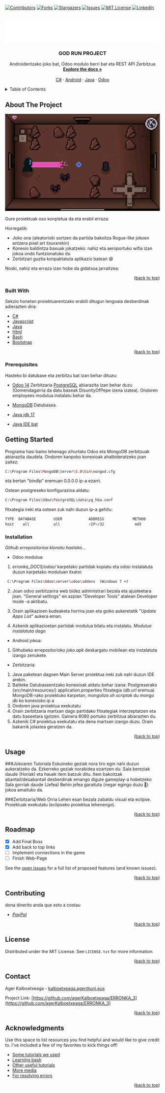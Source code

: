 <div id="top"></div>
<!--
*** Thanks for checking out the Best-README-Template. If you have a suggestion
*** that would make this better, please fork the repo and create a pull request
*** or simply open an issue with the tag "enhancement".
*** Don't forget to give the project a star!
*** Thanks again! Now go create something AMAZING! :D
-->



<!-- PROJECT SHIELDS -->
<!--
*** I'm using markdown "reference style" links for readability.
*** Reference links are enclosed in brackets [ ] instead of parentheses ( ).
*** See the bottom of this document for the declaration of the reference variables
*** for contributors-url, forks-url, etc. This is an optional, concise syntax you may use.
*** https://www.markdownguide.org/basic-syntax/#reference-style-links
-->
[![Contributors][contributors-shield]][contributors-url]
[![Forks][forks-shield]][forks-url]
[![Stargazers][stars-shield]][stars-url]
[![Issues][issues-shield]][issues-url]
[![MIT License][license-shield]][license-url]
[![LinkedIn][linkedin-shield]][linkedin-url]



<!-- PROJECT LOGO -->
<br />
<div align="center">
  <a href="https://github.com/othneildrew/Best-README-Template">
    <img src="images/logo.png" alt="Logo">
  </a>

  <h3 align="center">GOD RUN PROJECT</h3>

  <p align="center">
    Androidentzako joko bat, Odoo modulo berri bat eta REST API Zerbitzua
    <br />
    <a href="https://github.com/agerKalboetxeaga/ERRONKA_3/tree/main/erronka_DOCS"><strong>Explore the docs »</strong></a>
    <br />
    <br />
    <a href="https://github.com/agerKalboetxeaga/ERRONKA_3/tree/main/c%23">C#</a>
    ·
    <a href="https://github.com/agerKalboetxeaga/ERRONKA_3/tree/main/android">Android</a>
    ·
    <a href="https://github.com/agerKalboetxeaga/ERRONKA_3/tree/main/java">Java</a>
     ·
    <a href="https://github.com/agerKalboetxeaga/ERRONKA_3/tree/main/erronka_DOCS/odoo/partidak">Odoo</a>
  </p>
</div>



<!-- TABLE OF CONTENTS -->
<details>
  <summary>Table of Contents</summary>
  <ol>
    <li>
      <a href="#about-the-project">About The Project</a>
      <ul>
        <li><a href="#built-with">Built With</a></li>
      </ul>
    </li>
    <li>
      <a href="#getting-started">Getting Started</a>
      <ul>
        <li><a href="#prerequisites">Prerequisites</a></li>
        <li><a href="#installation">Installation</a></li>
      </ul>
    </li>
    <li><a href="#usage">Usage</a></li>
    <li><a href="#roadmap">Roadmap</a></li>
    <li><a href="#contributing">Contributing</a></li>
    <li><a href="#license">License</a></li>
    <li><a href="#contact">Contact</a></li>
    <li><a href="#acknowledgments">Acknowledgments</a></li>
  </ol>
</details>



<!-- ABOUT THE PROJECT -->
## About The Project

[![Product Name Screen Shot][product-screenshot]](images/juegoscreen.jpg)

Gure proiektuak oso konpletua da eta erabil erraza:

Horregatik:
* Joko ona (aleatorioki sortzen da partida bakoitza Rogue-like jokoen antzera pixel art itxurarekin)
* Konexio baldintza baxuak jokatzeko: nahiz eta aeroportuko wifia izan jokoa ondo funtzionatuko du
* Zerbitzari guztia konpaktatuta aplikazio batean :smile:

Noski, nahiz eta erraza izan hobe da gidatxoa jarraitzea:

<!-- Use the `BLANK_README.md` to get started. -->

<p align="right">(<a href="#top">back to top</a>)</p>



### Built With

Sekzio honetan proiektuarentzako erabili ditugun lengoaia desberdinak adierazten dira:

* [C#](https://docs.microsoft.com/es-es/dotnet/csharp/)
* [Javascript](https://www.javascript.com/)
* [Java](https://www.java.com/es/)
* [Html](https://www.w3schools.com/html/)
* [Bash](https://bioinf.comav.upv.es/courses/unix/scripts_bash.html)
* [Bootstrap](https://getbootstrap.com)

<p align="right">(<a href="#top">back to top</a>)</p>



### Prerequisites
Hasteko bi datubase eta zerbitzu bat izan behar dituzu:
 * [Odoo 14](https://www.odoo.com/es_ES/page/download) Zerbitzaria [PostgreSQL](https://www.postgresql.org/) abiarazita izan behar duzu
    (Gomendagarria da datu baseak DisunityOfPepe izena izatea). Ondoren employees modulua instalatu behar da.
  

* [MongoDB](https://www.mongodb.com/) Datubasea.
* [Java jdk 17](https://www.oracle.com/java/technologies/javase/jdk17-archive-downloads.html)
* [Java IDE bat](https://www.eclipse.org/downloads/)

<!-- GETTING STARTED -->
## Getting Started
Programa hasi baino lehenago zihurtatu Odoo eta MongoDB zerbitzuak abiarazita daudela. Ondoren kanpoko konexioak ahalbideratzeko joan zaitez:
   ```sh
  C:\Program Files\MongoDB\Server\5.0\bin\mongod.cfg
   ```
   eta bertan "bindIp" eremuan 0.0.0.0 ip-a ezarri.
  
Ostean postgreseko konfigurazioa aldatu:

   ```sh
  C:\Program Files\Odoo\PostgreSQL\data\pg_hba.conf
   ```
  fitxategia ireki eta ostean zuk nahi duzun ip-a gehitu:
  
   ```sh
   TYPE  DATABASE        USER            ADDRESS             METHOD
   host    all           all             <IP>/32              md5
   ```
  
### Installation

_Github errepositorioa klonatu hasteko..._

* Odoo modulua:
1. _erronka_DOCS/odoo/_ karpetako partidak kopiatu eta odoo instalatuta duzun karpetako moduluan itxatxi:
  ```sh
   C:\Program Files\Odoo\server\odoo\addons  (Windows 7 +)
   ```
2. Joan odoo serbitzarira web bidez administrari bezala eta ajusteetara joan. "General settings" en azpian "Developer Tools" atalean
    Developer mode -a aktibatu.

3. Orain aplikazioen kudeaketa horrira joan eta goiko aukeretatik "_Update Apps List_" aukera eman. 
  
4. Azkenik aplikazioetan partidak modulua bilatu eta instalatu. _Modulua instalatuta dago_
 
* Android jokoa:
1. Githubeko errepositorioko _joko.apk_ deskargatu mobilean eta instalatuta izango zenukete.
* Zerbitzaria:
1. Java paketean dagoen Main Server proiektua ireki zuk nahi duzun IDE arekin.
2. Baliteke Datubaseentzako konexioak aldatu behar izana: 
      Postgreserako (src/main/resources/) application.properties fitxategia (_db.url_ eremua)
      MongoDB-rako proiektuko karpetan, _mongolize.sh scriptak_ du mongo db ko konexioko ip a
4. Ondoren java proiektua exekutatu
5. Orain zerbitzaria martxan dago partidako fitxategiak interzeptatzen eta datu baseetara igotzen. Gainera 8080 portuko zerbitzua abiarazten du.
6. Azkenik C# proiektua exekutatu eta dena martxan izango duzu. Orain bakarrik jolastea geratzen da.


<p align="right">(<a href="#top">back to top</a>)</p>



<!-- USAGE EXAMPLES -->
## Usage

###Jokoaren Tutoriala
Eskuineko geziak nora tiro egin nahi duzun aukeratzeko da. 
Ezkerreko geziak norabidea ezartzen du.
Sala bereziak daude (Horiak) eta hauek item batzuk ditu. Item bakoitzak abantail/desabantail desberdinak emango digute gameplay-a hobetzeko
Sala gorriak daude (Jefea) Behin jefea garaituta (negar egingo duzu 🥲) jokoa amaituko da.

###Zerbitzaria/Web Orria
Lehen esan bezala zabaldu visual eta eclipse. 
Proiektuak exekutatu (eclipseko proiektua lehenengo).
<p align="right">(<a href="#top">back to top</a>)</p>



<!-- ROADMAP -->
## Roadmap

- [x] Add Final Boss
- [x] Add back to top links
- [ ] Implement connections in the game
- [ ] Finish Web-Page

See the [open issues](https://github.com/agerKalboetxeaga/ERRONKA_3/issues) for a full list of proposed features (and known issues).

<p align="right">(<a href="#top">back to top</a>)</p>



<!-- CONTRIBUTING -->
## Contributing

dona dinerito anda que esto a costau
* _[PayPal](https://www.dafk.net/what/)_

<p align="right">(<a href="#top">back to top</a>)</p>



<!-- LICENSE -->
## License

Distributed under the MIT License. See `LICENSE.txt` for more information.

<p align="right">(<a href="#top">back to top</a>)</p>



<!-- CONTACT -->
## Contact

Ager Kalboetxeaga - [kalboetxeaga.ager@uni.eus](https://mail.google.com/)

Project Link: [https://github.com/agerKalboetxeaga/ERRONKA_3](https://github.com/agerKalboetxeaga/ERRONKA_3)

<p align="right">(<a href="#top">back to top</a>)</p>



<!-- ACKNOWLEDGMENTS -->
## Acknowledgments

Use this space to list resources you find helpful and would like to give credit to. I've included a few of my favorites to kick things off!

* [Some tutorials we used](https://openwebinars.net/)
* [Learning bash](https://www.mastermind.ac/)
* [Other useful tutorials](https://www.mastermind.ac/)
* [More media](https://elearning20.hezkuntza.net/012053/enrol/index.php?id=31)
* [For resolving errors](https://stackoverflow.com/)

<p align="right">(<a href="#top">back to top</a>)</p>



<!-- MARKDOWN LINKS & IMAGES -->
<!-- https://www.markdownguide.org/basic-syntax/#reference-style-links -->
[contributors-shield]: https://img.shields.io/github/contributors/othneildrew/Best-README-Template.svg?style=for-the-badge
[contributors-url]: https://github.com/agerKalboetxeaga/ERRONKA_3/graphs/contributors
[forks-shield]: https://img.shields.io/github/forks/othneildrew/Best-README-Template.svg?style=for-the-badge
[forks-url]:https://github.com/agerKalboetxeaga/ERRONKA_3/network/members
[stars-shield]: https://img.shields.io/github/stars/othneildrew/Best-README-Template.svg?style=for-the-badge
[stars-url]:https://github.com/agerKalboetxeaga/ERRONKA_3/stargazers
[issues-shield]: https://img.shields.io/github/issues/othneildrew/Best-README-Template.svg?style=for-the-badge
[issues-url]:https://github.com/agerKalboetxeaga/ERRONKA_3/issues
[license-shield]: https://img.shields.io/github/license/othneildrew/Best-README-Template.svg?style=for-the-badge
[license-url]: https://github.com/agerKalboetxeaga/ERRONKA_3/blob/master/LICENSE.txt
[linkedin-shield]: https://img.shields.io/badge/-LinkedIn-black.svg?style=for-the-badge&logo=linkedin&colorB=555
[linkedin-url]:https://github.com/agerKalboetxeaga/ERRONKA_3
[product-screenshot]: images/juegoscreen.jpg
